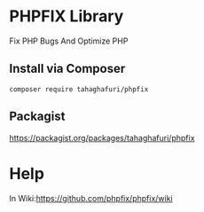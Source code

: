 # PHPFIX Library
Fix PHP Bugs And Optimize PHP
## Install via Composer
`composer require tahaghafuri/phpfix`
## Packagist
https://packagist.org/packages/tahaghafuri/phpfix
# Help
In Wiki:https://github.com/phpfix/phpfix/wiki
